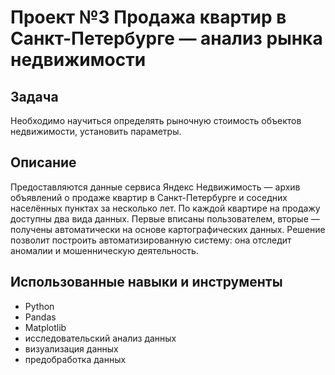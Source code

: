 # Проект №3 Продажа квартир в Санкт-Петербурге — анализ рынка недвижимости
## Задача
Необходимо научиться определять рыночную стоимость объектов недвижимости, установить параметры.
## Описание
Предоставляются данные сервиса Яндекс Недвижимость — архив объявлений о продаже квартир в Санкт-Петербурге и соседних населённых пунктах за несколько лет. По каждой квартире на продажу доступны два вида данных. Первые вписаны пользователем, вторые — получены автоматически на основе картографических данных. Решение позволит построить автоматизированную систему: она отследит аномалии и мошенническую деятельность.
## Использованные навыки и инструменты
  - Python
  - Pandas
  - Matplotlib
  - исследовательский анализ данных
  - визуализация данных
  - предобработка данных
